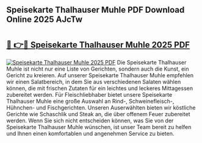 ## Speisekarte Thalhauser Muhle PDF Download Online 2025 AJcTw

# <h2><a href="http://gcd4px.nevu.top/?p=Speisekarte+Thalhauser+Muhle">🔗 👉🔴 Speisekarte Thalhauser Muhle 2025 PDF</a></h2>

[![Speisekarte Thalhauser Muhle 2025 PDF](https://i.imgur.com/dBaPXMq.png)](http://gcd4px.nevu.top/?p=Speisekarte+Thalhauser+Muhle)
Die Speisekarte Thalhauser Muhle ist nicht nur eine Liste von Gerichten, sondern auch die Kunst, ein Gericht zu kreieren. Auf unserer Speisekarte Thalhauser Muhle empfehlen wir einen Salatbereich, in dem Sie aus verschiedenen Salaten wählen können, die mit frischen Zutaten für ein leichtes und leckeres Mittagessen zubereitet werden. Für Fleischliebhaber bietet unsere Speisekarte Thalhauser Muhle eine große Auswahl an Rind-, Schweinefleisch-, Hühnchen- und Fischgerichten. Unseren Auserwählten bieten wir köstliche Gerichte wie Schaschlik und Steak an, die über offenem Feuer zubereitet werden. Wenn Sie sich nicht entscheiden können, was Sie von der Speisekarte Thalhauser Muhle wünschen, ist unser Team bereit zu helfen und Ihnen einen komfortablen und angenehmen Service zu bieten.
